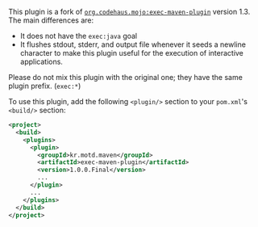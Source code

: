 This plugin is a fork of [`org.codehaus.mojo:exec-maven-plugin`](http://www.mojohaus.org/exec-maven-plugin/) version 1.3.  The main differences are:

* It does not have the `exec:java` goal
* It flushes stdout, stderr, and output file whenever it seeds a newline character to make this plugin useful for the execution of interactive applications.

Please do not mix this plugin with the original one; they have the same plugin prefix. (`exec:*`)

To use this plugin, add the following `<plugin/>` section to your `pom.xml`'s `<build/>` section:

```xml
<project>
  <build>
    <plugins>
      <plugin>
        <groupId>kr.motd.maven</groupId>
        <artifactId>exec-maven-plugin</artifactId>
        <version>1.0.0.Final</version>
        ...
      </plugin>
      ...
    </plugins>
  </build>
</project>
```

